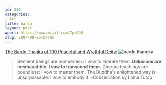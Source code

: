 ```yaml
---
id: 210
categories:
- Art
title: bardo
layout: post
wpurl: https://www.mijit.com/?p=210
slug: 2007-09-25-bardo
---
```

<a href="https://www.geocities.com/tdspj/project/blanket.html">The Bardo Thanka of 100 Peaceful and Wrathful Deity:</a>
<img src='{{ "/" | relative_url }}images/2007/09/bardothangkaorig.jpg' alt='bardo thangka' />
<blockquote>Sentient beings are numberless: I vow to liberate them. 
<strong>Delusions are inexhaustible: I vow to transcend them.</strong>
Dharma teachings are boundless: I vow to master them. 
The Buddha's enlightened way is unsurpassable: I vow to embody it.
–Consecration by Lama Tutop </blockquote>
